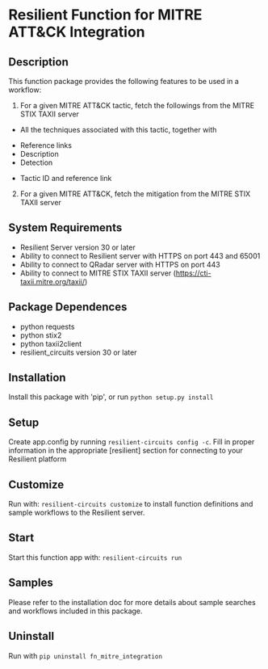 # Resilient Function for MITRE ATT&CK Integration

## Description

This function package provides the following features to be used in a workflow:
1. For a given MITRE ATT&CK tactic, fetch the followings from the MITRE STIX TAXII server
* All the techniques associated with this tactic, together with
- Reference links
- Description
- Detection
* Tactic ID and reference link
2. For a given MITRE ATT&CK, fetch the mitigation from the MITRE STIX TAXII server

## System Requirements
- Resilient Server version 30 or later
- Ability to connect to Resilient server with HTTPS on port 443 and 65001
- Ability to connect to QRadar server with HTTPS on port 443
- Ability to connect to MITRE STIX TAXII server (https://cti-taxii.mitre.org/taxii/)

## Package Dependences
- python requests
- python stix2
- python taxii2client
- resilient_circuits version 30 or later

## Installation
Install this package with 'pip', or run `python setup.py install`

## Setup
Create app.config by running `resilient-circuits config -c`.
Fill in proper information in the appropriate [resilient] section for connecting to your Resilient platform

## Customize
Run with: `resilient-circuits customize` to install function definitions and sample workflows to the Resilient server.

## Start
Start this function app with: `resilient-circuits run`

## Samples
Please refer to the installation doc for more details about sample searches and workflows included in this package.

## Uninstall
Run with `pip uninstall fn_mitre_integration`